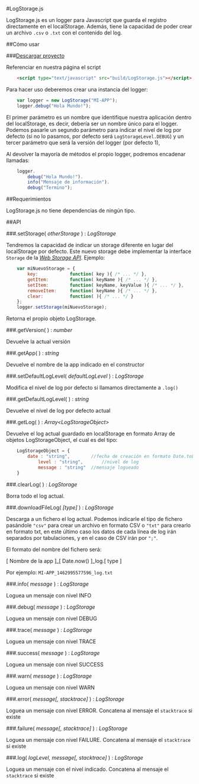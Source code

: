 #LogStorage.js 

LogStorage.js es un logger para Javascript que guarda el registro directamente en el localStorage. Además, tiene la capacidad de poder crear un archivo `.csv` o `.txt` con el contenido del log.

##Cómo usar

###[Descargar proyecto](https://github.com/lmfresneda/LogStorage.js/archive/master.zip "Descargar proyecto")

Referenciar en nuestra página el script 

```html
	<script type="text/javascript" src="build/LogStorage.js"></script>
```

Para hacer uso deberemos crear una instancia del logger:

```javascript
	var logger = new LogStorage("MI-APP");
	logger.debug("Hola Mundo!");
```

El primer parámetro es un nombre que identifique nuestra aplicación dentro del localStorage, es decir, debería ser un nombre único para el logger. Podemos pasarle un segundo parámetro para indicar el nivel de log por defecto (si no lo pasamos, por defecto será `LogStorageLevel.DEBUG`) y un tercer parámetro que será la versión del logger (por defecto 1),

Al devolver la mayoría de métodos el propio logger, podremos encadenar llamadas:

```javascript
	logger.
		debug("Hola Mundo!").
		info("Mensaje de información").
		debug("Termino");
```

##Requerimientos

LogStorage.js no tiene dependencias de ningún tipo. 

##API

###.setStorage( *otherStorage* ) : *LogStorage*

Tendremos la capacidad de indicar un storage diferente en lugar del localStorage por defecto. Este nuevo storage debe implementar la interface `Storage` de la *[Web Storage API](https://developer.mozilla.org/en-US/docs/Web/API/Storage "Web Storage API")*. Ejemplo:

```javascript
	var miNuevoStorage = {
		key: 			function( key ){ /* ... */ },
		getItem: 		function( keyName ){ /* ... */ },
		setItem: 		function( keyName, keyValue ){ /* ... */ },
		removeItem: 	function( keyName ){ /* ... */ },
		clear: 			function( ){ /* ... */ }
	};
	logger.setStorage(miNuevoStorage);
```

Retorna el propio objeto LogStorage.

###.getVersion( ) : *number*

Devuelve la actual versión

###.getApp( ) : *string*

Devuelve el nombre de la app indicado en el constructor

###.setDefaultLogLevel( *defaultLogLevel* ) : *LogStorage*

Modifica el nivel de log por defecto si llamamos directamente a `.log()`

###.getDefaultLogLevel( ) : *string*

Devuelve el nivel de log por defecto actual

###.getLog( ) : *Array\<LogStorageObject\>*

Devuelve el log actual guardado en localStorage en formato Array de objetos LogStorageObject, el cual es del tipo:

```javascript
	LogStorageObject = {
		date : "string", 		//fecha de creación en formato Date.toLocaleString()
    		level : "string", 		//nivel de log
    		message : "string" 	//mensaje logueado
	}
```

###.clearLog( ) : *LogStorage*

Borra todo el log actual.

###.downloadFileLog( *[type]* ) : *LogStorage*

Descarga a un fichero el log actual. Podemos indicarle el tipo de fichero pasándole `"csv"` para crear un archivo en formato CSV o `"txt"` para crearlo en formato txt, en este último caso los datos de cada línea de log irán separados por tabulaciones, y en el caso de CSV irán por `";"`.

El formato del nombre del fichero será:

[ Nombre de la app ]_[ Date.now() ]_log.[ type ]

Por ejemplo: `MI-APP_1462995577596_log.txt`

###.info( *message* ) : *LogStorage*

Loguea un mensaje con nivel INFO

###.debug( *message* ) : *LogStorage*

Loguea un mensaje con nivel DEBUG

###.trace( *message* ) : *LogStorage*

Loguea un mensaje con nivel TRACE

###.success( *message* ) : *LogStorage*

Loguea un mensaje con nivel SUCCESS

###.warn( *message* ) : *LogStorage*

Loguea un mensaje con nivel WARN

###.error( *message[, stacktrace]* ) : *LogStorage*

Loguea un mensaje con nivel ERROR. Concatena al mensaje el `stacktrace` si existe

###.failure( *message[, stacktrace]* ) : *LogStorage*

Loguea un mensaje con nivel FAILURE. Concatena al mensaje el `stacktrace` si existe

###.log( *logLevel, message[, stacktrace]* ) : *LogStorage*

Loguea un mensaje con el nivel indicado. Concatena al mensaje el `stacktrace` si existe







